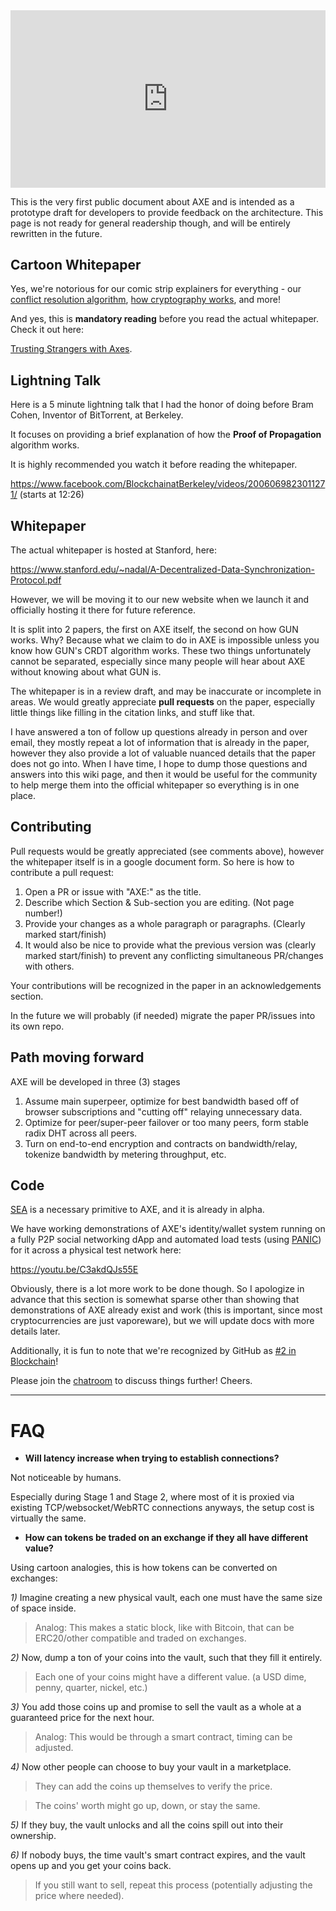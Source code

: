 <div style="position: relative; padding-bottom: 56.25%;"><iframe src="https://www.youtube.com/embed/EHZyaupYjYo" frameborder="0" allowfullscreen style="border: 0px; position: absolute; width: 100%; height: 100%;"></iframe></div>

This is the very first public document about AXE and is intended as a prototype draft for developers to provide feedback on the architecture. This page is not ready for general readership though, and will be entirely rewritten in the future.

## Cartoon Whitepaper

Yes, we're notorious for our comic strip explainers for everything - our [conflict resolution algorithm](https://gun.eco/distributed/matters.html), [how cryptography works](https://gun.eco/explainers/data/security.html), and more!

And yes, this is **mandatory reading** before you read the actual whitepaper. Check it out here:

[Trusting Strangers with Axes](Trusting-Strangers).

## Lightning Talk

Here is a 5 minute lightning talk that I had the honor of doing before Bram Cohen, Inventor of BitTorrent, at Berkeley.

It focuses on providing a brief explanation of how the **Proof of Propagation** algorithm works.

It is highly recommended you watch it before reading the whitepaper. 

https://www.facebook.com/BlockchainatBerkeley/videos/2006069823011271/ (starts at 12:26)

## Whitepaper

The actual whitepaper is hosted at Stanford, here:

https://www.stanford.edu/~nadal/A-Decentralized-Data-Synchronization-Protocol.pdf

However, we will be moving it to our new website when we launch it and officially hosting it there for future reference.

It is split into 2 papers, the first on AXE itself, the second on how GUN works. Why? Because what we claim to do in AXE is impossible unless you know how GUN's CRDT algorithm works. These two things unfortunately cannot be separated, especially since many people will hear about AXE without knowing about what GUN is.

The whitepaper is in a review draft, and may be inaccurate or incomplete in areas. We would greatly appreciate **pull requests** on the paper, especially little things like filling in the citation links, and stuff like that.

I have answered a ton of follow up questions already in person and over email, they mostly repeat a lot of information that is already in the paper, however they also provide a lot of valuable nuanced details that the paper does not go into. When I have time, I hope to dump those questions and answers into this wiki page, and then it would be useful for the community to help merge them into the official whitepaper so everything is in one place.

## Contributing

Pull requests would be greatly appreciated (see comments above), however the whitepaper itself is in a google document form. So here is how to contribute a pull request:

1. Open a PR or issue with "AXE:" as the title.
2. Describe which Section & Sub-section you are editing. (Not page number!)
3. Provide your changes as a whole paragraph or paragraphs. (Clearly marked start/finish)
4. It would also be nice to provide what the previous version was (clearly marked start/finish) to prevent any conflicting simultaneous PR/changes with others.

Your contributions will be recognized in the paper in an acknowledgements section.

In the future we will probably (if needed) migrate the paper PR/issues into its own repo.

## Path moving forward

AXE will be developed in three (3) stages<br>
1. Assume main superpeer, optimize for best bandwidth based off of browser subscriptions and "cutting off" relaying unnecessary data.<br>
2. Optimize for peer/super-peer failover or too many peers, form stable radix DHT across all peers.<br>
3. Turn on end-to-end encryption and contracts on bandwidth/relay, tokenize bandwidth by metering throughput, etc.<br>

## Code

[SEA](https://hackernoon.com/so-you-want-to-build-a-p2p-twitter-with-e2e-encryption-f90505b2ff8) is a necessary primitive to AXE, and it is already in alpha.

We have working demonstrations of AXE's identity/wallet system running on a fully P2P social networking dApp and automated load tests (using [PANIC](https://github.com/gundb/panic-server)) for it across a physical test network here:

https://youtu.be/C3akdQJs55E

Obviously, there is a lot more work to be done though. So I apologize in advance that this section is somewhat sparse other than showing that demonstrations of AXE already exist and work (this is important, since most cryptocurrencies are just vaporeware), but we will update docs with more details later.

Additionally, it is fun to note that we're recognized by GitHub as [#2 in Blockchain](https://github.com/topics/blockchain)!

Please join the [chatroom](https://gitter.im/amark/gun) to discuss things further! Cheers.

---

# FAQ

 - **Will latency increase when trying to establish connections?**

Not noticeable by humans.

Especially during Stage 1 and Stage 2, where most of it is proxied via existing TCP/websocket/WebRTC connections anyways, the setup cost is virtually the same.

 - **How can tokens be traded on an exchange if they all have different value?**

Using cartoon analogies, this is how tokens can be converted on exchanges:

_1)_ Imagine creating a new physical vault, each one must have the same size of space inside.

 > Analog: This makes a static block, like with Bitcoin, that can be ERC20/other compatible and traded on exchanges.

_2)_ Now, dump a ton of your coins into the vault, such that they fill it entirely.

 > Each one of your coins might have a different value. (a USD dime, penny, quarter, nickel, etc.)

_3)_ You add those coins up and promise to sell the vault as a whole at a guaranteed price for the next hour.

 > Analog: This would be through a smart contract, timing can be adjusted.

_4)_ Now other people can choose to buy your vault in a marketplace.

 > They can add the coins up themselves to verify the price.

 > The coins' worth might go up, down, or stay the same.

_5)_ If they buy, the vault unlocks and all the coins spill out into their ownership.

_6)_ If nobody buys, the time vault's smart contract expires, and the vault opens up and you get your coins back.

 > If you still want to sell, repeat this process (potentially adjusting the price where needed).